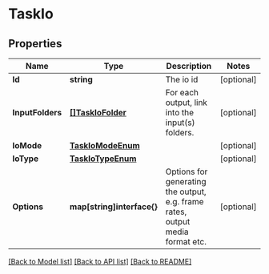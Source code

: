 # TaskIo

## Properties

Name | Type | Description | Notes
------------ | ------------- | ------------- | -------------
**Id** | **string** | The io id | [optional] 
**InputFolders** | [**[]TaskIoFolder**](TaskIOFolder.md) | For each output, link into the input(s) folders. | [optional] 
**IoMode** | [**TaskIoModeEnum**](TaskIOModeEnum.md) |  | [optional] 
**IoType** | [**TaskIoTypeEnum**](TaskIOTypeEnum.md) |  | [optional] 
**Options** | **map[string]interface{}** | Options for generating the output, e.g. frame rates, output media format etc. | [optional] 

[[Back to Model list]](../README.md#documentation-for-models) [[Back to API list]](../README.md#documentation-for-api-endpoints) [[Back to README]](../README.md)


